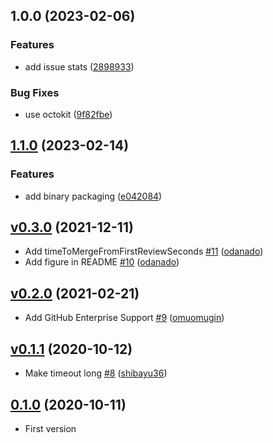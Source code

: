 ## 1.0.0 (2023-02-06)


### Features

* add issue stats ([2898933](https://github.com/ChainSafe/github-analytics/commit/28989333bcd914a0ef9c227f451c0abdb78ff57b))


### Bug Fixes

* use octokit ([9f82fbe](https://github.com/ChainSafe/github-analytics/commit/9f82fbeee74749bff55871af2fc217bfbb9b0bd8))

## [1.1.0](https://github.com/ChainSafe/github-analytics/compare/v1.0.0...v1.1.0) (2023-02-14)


### Features

* add binary packaging ([e042084](https://github.com/ChainSafe/github-analytics/commit/e042084ad338eb1a6157116f9870dc64631410f0))

## [v0.3.0](https://github.com/shibayu36/merged-pr-stat/compare/v0.2.0...v0.3.0) (2021-12-11)

* Add timeToMergeFromFirstReviewSeconds [#11](https://github.com/shibayu36/merged-pr-stat/pull/11) ([odanado](https://github.com/odanado))
* Add figure in README [#10](https://github.com/shibayu36/merged-pr-stat/pull/10) ([odanado](https://github.com/odanado))

## [v0.2.0](https://github.com/shibayu36/merged-pr-stat/compare/v0.1.1...v0.2.0) (2021-02-21)

* Add GitHub Enterprise Support [#9](https://github.com/shibayu36/merged-pr-stat/pull/9) ([omuomugin](https://github.com/omuomugin))

## [v0.1.1](https://github.com/shibayu36/merged-pr-stat/compare/v0.1.0...v0.1.1) (2020-10-12)

* Make timeout long [#8](https://github.com/shibayu36/merged-pr-stat/pull/8) ([shibayu36](https://github.com/shibayu36))

## [0.1.0](https://github.com/shibayu36/merged-pr-stat/compare/4df61e640fa3...0.1.0) (2020-10-11)

* First version
